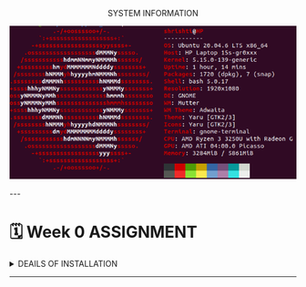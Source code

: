 
<p align="center">
SYSTEM INFORMATION
</p>

<p align="center">
  <img src="https://github.com/ShrishtiR1111/RISC_V_SOC_tapeout/blob/main/123/system.png" width="600">
</p>
---

# 🗓️ Week 0 ASSIGNMENT
<details>
<summary> DEAILS OF INSTALLATION </summary>
  <hr style="border-top: 1px dotted #bbb;" />
🔹 Yosys – Logic Synthesis Tool
  
An open-source synthesis framework used to convert Verilog RTL into gate-level netlists. It’s the backbone of open-source digital design flows and works with standard cell libraries.

```bash
sudo apt-get update
git clone https://github.com/YosysHQ/yosys.git
cd yosys
sudo apt install make build-essential clang bison flex \
    libreadline-dev gawk tcl-dev libffi-dev git \
    graphviz xdot pkg-config python3 libboost-system-dev \
    libboost-python-dev libboost-filesystem-dev zlib1g-dev
make config-gcc
make
sudo make install
```
<p align="center">
  <img src="https://github.com/ShrishtiR1111/RISC_V_SOC_tapeout/blob/main/123/yosys.png" alt="System Information" width="600">
</p>

<hr style="border-top: 1px dotted #bbb;" />

🔹 Icarus Verilog (iverilog) – RTL Simulation

Icarus Verilog is a Verilog simulator that lets you compile and run HDL code, often paired with GTKWave for waveform viewing.

```bash
sudo apt-get update
sudo apt-get install iverilog
```
<p align="center">
  <img src="https://github.com/ShrishtiR1111/RISC_V_SOC_tapeout/blob/main/123/iverilog.png" alt="System Information" width="600">
</p>

<hr style="border-top: 1px dotted #bbb;" />

🔹 GTKWave – Waveform Viewer

GTKWave is a signal waveform viewer used to visualize VCD/EVCD files generated during simulation.

```bash
sudo apt-get update
sudo apt-get install gtkwave
```
<p align="center">
  <img src="https://github.com/ShrishtiR1111/RISC_V_SOC_tapeout/blob/main/123/gtkwave.png"System Information" width="600">
</p>
<hr style="border-top: 1px dotted #bbb;" />

🔹 Ngspice – Circuit Simulator

Ngspice is an analog/mixed-signal circuit simulator, widely used for SPICE netlists, device models, and transistor-level verification.

```bash
# Download ngspice (ngspice-xx.tar.gz) from SourceForge

tar -xvzf ngspice-xx.tar.gz
cd ngspice-xx
mkdir release && cd release
../configure --with-x --with-readline=yes --disable-debug
make
sudo make install

```
<p align="center">
  <img src="./Week-0/assets/ngspice.png" alt="System Information" width="600">
</p>
<hr style="border-top: 1px dotted #bbb;" />

🔹 Magic VLSI – Layout Editor

Magic is a classic VLSI layout editor and DRC tool, used for viewing, editing, and validating IC layouts.

```bash
sudo apt-get install m4 tcsh csh libx11-dev tcl-dev tk-dev \
    libcairo2-dev mesa-common-dev libglu1-mesa-dev libncurses-dev
git clone https://github.com/RTimothyEdwards/magic
cd magic
./configure
make
sudo make install
```
<p align="center">
  <img src="./Week-0/assets/magic.png" alt="System Information" width="600">
</p>
<hr style="border-top: 1px dotted #bbb;" />

🔹 OpenLane – RTL to GDSII Flow

OpenLane is a fully automated digital design flow (built on OpenROAD + Yosys + Magic + KLayout) that takes RTL → GDSII. It’s the main open-source toolchain for tapeouts.

```bash
sudo apt-get update && sudo apt-get upgrade -y
sudo apt install -y build-essential python3 python3-venv python3-pip make git \
    apt-transport-https ca-certificates curl software-properties-common

# Install Docker
curl -fsSL https://download.docker.com/linux/ubuntu/gpg | \
  sudo gpg --dearmor -o /usr/share/keyrings/docker-archive-keyring.gpg

echo "deb [arch=amd64 signed-by=/usr/share/keyrings/docker-archive-keyring.gpg] \
https://download.docker.com/linux/ubuntu $(lsb_release -cs) stable" | \
  sudo tee /etc/apt/sources.list.d/docker.list > /dev/null

sudo apt update
sudo apt install docker-ce docker-ce-cli containerd.io

# Test Docker
sudo docker run hello-world

# Add user to docker group
sudo groupadd docker
sudo usermod -aG docker $USER
sudo reboot

# After reboot
docker run hello-world

# Install OpenLane
cd $HOME
git clone https://github.com/The-OpenROAD-Project/OpenLane
cd OpenLane
make
make test
```
A successful run of the `spm` design using **Sky130A PDK**.  
Key outputs are stored under [`Week-0/assets/openlane-spm/`](Week-0/assets/openlane-spm/).

- [Final GDSII (Magic)](Week-0/assets/openlane-spm/gds/spm.gds)
- [Final LEF](Week-0/assets/openlane-spm/lef/spm.lef)
- [Final Verilog](Week-0/assets/openlane-spm/verilog/gl/spm.v)
</details>

---
